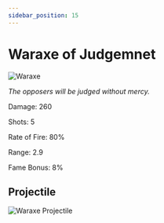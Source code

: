 ```yaml
---
sidebar_position: 15
---
```


# Waraxe of Judgemnet

![Waraxe](https://vwiki.valorserver.com/api/item/picture/waraxe%20of%20judgement)

<i>The opposers will be judged without mercy.</i>

Damage: 260

Shots: 5

Rate of Fire: 80%

Range: 2.9

Fame Bonus: 8%

## Projectile

![Waraxe Projectile](https://cdn.discordapp.com/attachments/948363241631916122/950421184971964417/Waraxe.gif)
